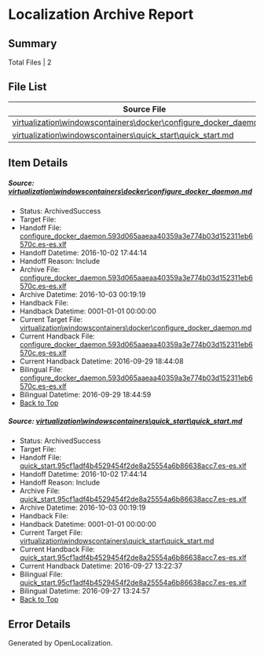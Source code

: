 # <a name='report-top'></a> Localization Archive Report

## Summary
 Total Files | 2

## File List
 Source File | Status | Details 
 ----------- | ------ | ------- 
 [virtualization\windowscontainers\docker\configure_docker_daemon.md](https://github.com/Microsoft/Virtualization-Documentation-Private/blob/d30136e66bf15dc015629e359422c9b8346b8426/virtualization/windowscontainers/docker/configure_docker_daemon.md) | ArchivedSuccess | [Details](#3ee39f57890248951b69887edc87c9fedb13c285245)
 [virtualization\windowscontainers\quick_start\quick_start.md](https://github.com/Microsoft/Virtualization-Documentation-Private/blob/b5e52d567bcfafbdd412d4fcf24a14481f51c080/virtualization/windowscontainers/quick_start/quick_start.md) | ArchivedSuccess | [Details](#b11167ae429d4529a6bec679a4cd6b0ad6538e39307)

## Item Details
##### <a name='3ee39f57890248951b69887edc87c9fedb13c285245'></a> Source: [virtualization\windowscontainers\docker\configure_docker_daemon.md](https://github.com/Microsoft/Virtualization-Documentation-Private/blob/d30136e66bf15dc015629e359422c9b8346b8426/virtualization/windowscontainers/docker/configure_docker_daemon.md)
* Status: ArchivedSuccess
* Target File: 
* Handoff File: [configure_docker_daemon.593d065aaeaa40359a3e774b03d152311eb6570c.es-es.xlf](https://github.com/Microsoft/Virtualization-Documentation-Private.handoff/blob/cc91d41d66851be4e3b14598fe66d8cbfabb0fc7/ol-handoff/Microsoft/Virtualization-Documentation-Private.es-es/live/configure_docker_daemon.593d065aaeaa40359a3e774b03d152311eb6570c.es-es.xlf)
* Handoff Datetime: 2016-10-02 17:44:14
* Handoff Reason: Include
* Archive File: [configure_docker_daemon.593d065aaeaa40359a3e774b03d152311eb6570c.es-es.xlf](https://github.com/Microsoft/Virtualization-Documentation-Private.handoff/blob/558c0d7bb21fc4f4b5d70b5db002dd550183195c/ol-archive/Microsoft/Virtualization-Documentation-Private.es-es/live/configure_docker_daemon.593d065aaeaa40359a3e774b03d152311eb6570c.es-es.xlf)
* Archive Datetime: 2016-10-03 00:19:19
* Handback File: 
* Handback Datetime: 0001-01-01 00:00:00
* Current Target File: [virtualization\windowscontainers\docker\configure_docker_daemon.md](https://github.com/Microsoft/Virtualization-Documentation-Private.es-es/blob/89a856e73730b6122ca8bc0d8edb34eddf5f6e6a/virtualization/windowscontainers/docker/configure_docker_daemon.md)
* Current Handback File: [configure_docker_daemon.593d065aaeaa40359a3e774b03d152311eb6570c.es-es.xlf](https://github.com/Microsoft/Virtualization-Documentation-Private.handback/blob/64d1728bd398bb7ee3895d38a434b9613d01dca6/ol-handback/Microsoft/Virtualization-Documentation-Private.es-es/live/configure_docker_daemon.593d065aaeaa40359a3e774b03d152311eb6570c.es-es.xlf)
* Current Handback Datetime: 2016-09-29 18:44:08
* Bilingual File: [configure_docker_daemon.593d065aaeaa40359a3e774b03d152311eb6570c.es-es.xlf](https://github.com/Microsoft/Virtualization-Documentation-Private.handback/blob/64d1728bd398bb7ee3895d38a434b9613d01dca6/ol-handback/Microsoft/Virtualization-Documentation-Private.es-es/live/configure_docker_daemon.593d065aaeaa40359a3e774b03d152311eb6570c.es-es.xlf)
* Bilingual Datetime: 2016-09-29 18:44:59
* [Back to Top](#report-top)

##### <a name='b11167ae429d4529a6bec679a4cd6b0ad6538e39307'></a> Source: [virtualization\windowscontainers\quick_start\quick_start.md](https://github.com/Microsoft/Virtualization-Documentation-Private/blob/b5e52d567bcfafbdd412d4fcf24a14481f51c080/virtualization/windowscontainers/quick_start/quick_start.md)
* Status: ArchivedSuccess
* Target File: 
* Handoff File: [quick_start.95cf1adf4b4529454f2de8a25554a6b86638acc7.es-es.xlf](https://github.com/Microsoft/Virtualization-Documentation-Private.handoff/blob/cc91d41d66851be4e3b14598fe66d8cbfabb0fc7/ol-handoff/Microsoft/Virtualization-Documentation-Private.es-es/live/quick_start.95cf1adf4b4529454f2de8a25554a6b86638acc7.es-es.xlf)
* Handoff Datetime: 2016-10-02 17:44:14
* Handoff Reason: Include
* Archive File: [quick_start.95cf1adf4b4529454f2de8a25554a6b86638acc7.es-es.xlf](https://github.com/Microsoft/Virtualization-Documentation-Private.handoff/blob/558c0d7bb21fc4f4b5d70b5db002dd550183195c/ol-archive/Microsoft/Virtualization-Documentation-Private.es-es/live/quick_start.95cf1adf4b4529454f2de8a25554a6b86638acc7.es-es.xlf)
* Archive Datetime: 2016-10-03 00:19:19
* Handback File: 
* Handback Datetime: 0001-01-01 00:00:00
* Current Target File: [virtualization\windowscontainers\quick_start\quick_start.md](https://github.com/Microsoft/Virtualization-Documentation-Private.es-es/blob/afce9429145b2e74554ef463a2912136ad77b3ab/virtualization/windowscontainers/quick_start/quick_start.md)
* Current Handback File: [quick_start.95cf1adf4b4529454f2de8a25554a6b86638acc7.es-es.xlf](https://github.com/Microsoft/Virtualization-Documentation-Private.handback/blob/5b82489d5826cbff1feab3e58bb80f75fc62ed7b/ol-handback/Microsoft/Virtualization-Documentation-Private.es-es/live/quick_start.95cf1adf4b4529454f2de8a25554a6b86638acc7.es-es.xlf)
* Current Handback Datetime: 2016-09-27 13:22:37
* Bilingual File: [quick_start.95cf1adf4b4529454f2de8a25554a6b86638acc7.es-es.xlf](https://github.com/Microsoft/Virtualization-Documentation-Private.handback/blob/5b82489d5826cbff1feab3e58bb80f75fc62ed7b/ol-handback/Microsoft/Virtualization-Documentation-Private.es-es/live/quick_start.95cf1adf4b4529454f2de8a25554a6b86638acc7.es-es.xlf)
* Bilingual Datetime: 2016-09-27 13:24:57
* [Back to Top](#report-top)


## Error Details

Generated by OpenLocalization.
